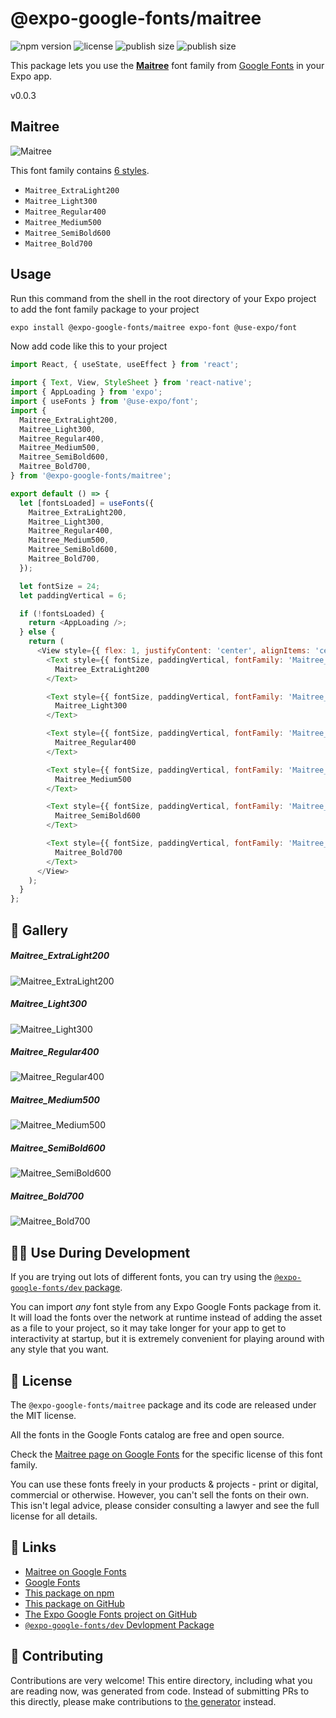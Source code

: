 # @expo-google-fonts/maitree

![npm version](https://flat.badgen.net/npm/v/@expo-google-fonts/maitree)
![license](https://flat.badgen.net/github/license/expo/google-fonts)
![publish size](https://flat.badgen.net/packagephobia/install/@expo-google-fonts/maitree)
![publish size](https://flat.badgen.net/packagephobia/publish/@expo-google-fonts/maitree)

This package lets you use the [**Maitree**](https://fonts.google.com/specimen/Maitree) font family from [Google Fonts](https://fonts.google.com/) in your Expo app.

v0.0.3

## Maitree

![Maitree](./font-family.png)

This font family contains [6 styles](#-gallery).

- `Maitree_ExtraLight200`
- `Maitree_Light300`
- `Maitree_Regular400`
- `Maitree_Medium500`
- `Maitree_SemiBold600`
- `Maitree_Bold700`

## Usage

Run this command from the shell in the root directory of your Expo project to add the font family package to your project
```sh
expo install @expo-google-fonts/maitree expo-font @use-expo/font
```

Now add code like this to your project
```js
import React, { useState, useEffect } from 'react';

import { Text, View, StyleSheet } from 'react-native';
import { AppLoading } from 'expo';
import { useFonts } from '@use-expo/font';
import {
  Maitree_ExtraLight200,
  Maitree_Light300,
  Maitree_Regular400,
  Maitree_Medium500,
  Maitree_SemiBold600,
  Maitree_Bold700,
} from '@expo-google-fonts/maitree';

export default () => {
  let [fontsLoaded] = useFonts({
    Maitree_ExtraLight200,
    Maitree_Light300,
    Maitree_Regular400,
    Maitree_Medium500,
    Maitree_SemiBold600,
    Maitree_Bold700,
  });

  let fontSize = 24;
  let paddingVertical = 6;

  if (!fontsLoaded) {
    return <AppLoading />;
  } else {
    return (
      <View style={{ flex: 1, justifyContent: 'center', alignItems: 'center' }}>
        <Text style={{ fontSize, paddingVertical, fontFamily: 'Maitree_ExtraLight200' }}>
          Maitree_ExtraLight200
        </Text>

        <Text style={{ fontSize, paddingVertical, fontFamily: 'Maitree_Light300' }}>
          Maitree_Light300
        </Text>

        <Text style={{ fontSize, paddingVertical, fontFamily: 'Maitree_Regular400' }}>
          Maitree_Regular400
        </Text>

        <Text style={{ fontSize, paddingVertical, fontFamily: 'Maitree_Medium500' }}>
          Maitree_Medium500
        </Text>

        <Text style={{ fontSize, paddingVertical, fontFamily: 'Maitree_SemiBold600' }}>
          Maitree_SemiBold600
        </Text>

        <Text style={{ fontSize, paddingVertical, fontFamily: 'Maitree_Bold700' }}>
          Maitree_Bold700
        </Text>
      </View>
    );
  }
};

```

## 🔡 Gallery

##### Maitree_ExtraLight200
![Maitree_ExtraLight200](./0739208db7083eb1320ec06ca68d5399840b972ed04401c338c373289f55ea74.ttf.png)

##### Maitree_Light300
![Maitree_Light300](./19f05ca05c789289a2d8b35a68f7d2eb186a1bdbb47ff7d630f96485b8d06f67.ttf.png)

##### Maitree_Regular400
![Maitree_Regular400](./acbe712e2f0c98c52be38409f5b250521e6124b9af003a579b4c94e4e1ad0f49.ttf.png)

##### Maitree_Medium500
![Maitree_Medium500](./40f80d32ae82b7f67fe5a2ba972ccaecdf4b1cafee213b04baf2deb885eaf0a5.ttf.png)

##### Maitree_SemiBold600
![Maitree_SemiBold600](./fa9e3fc69089c2a19cf33871b62432a04f1b7d8bbb7faa0150665802ed267f0e.ttf.png)

##### Maitree_Bold700
![Maitree_Bold700](./0dd3d4080658f7cdb11b91c35ec62b8ff94caac9d5808f03343f66556b2f0ed9.ttf.png)


## 👩‍💻 Use During Development

If you are trying out lots of different fonts, you can try using the [`@expo-google-fonts/dev` package](https://github.com/expo/google-fonts/tree/master/font-packages/dev#readme).

You can import *any* font style from any Expo Google Fonts package from it. It will load the fonts
over the network at runtime instead of adding the asset as a file to your project, so it may take longer
for your app to get to interactivity at startup, but it is extremely convenient
for playing around with any style that you want.

## 📖 License

The `@expo-google-fonts/maitree` package and its code are released under the MIT license.

All the fonts in the Google Fonts catalog are free and open source.

Check the [Maitree page on Google Fonts](https://fonts.google.com/specimen/Maitree) for the specific license of this font family.

You can use these fonts freely in your products & projects - print or digital, commercial or otherwise. However, you can't sell the fonts on their own. This isn't legal advice, please consider consulting a lawyer and see the full license for all details.

## 🔗 Links

- [Maitree on Google Fonts](https://fonts.google.com/specimen/Maitree)
- [Google Fonts](https://fonts.google.com/)
- [This package on npm](https://www.npmjs.com/package/@expo-google-fonts/maitree)
- [This package on GitHub](https://github.com/expo/google-fonts/tree/master/font-packages/maitree)
- [The Expo Google Fonts project on GitHub](https://github.com/expo/google-fonts)
- [`@expo-google-fonts/dev` Devlopment Package](https://github.com/expo/google-fonts/tree/master/font-packages/dev)


## 🤝 Contributing

Contributions are very welcome! This entire directory, including what you are reading now, was generated from code. Instead of submitting PRs to this directly, please make contributions to [the generator](https://github.com/expo/google-fonts/tree/master/packages/generator) instead.
